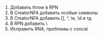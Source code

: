 1. Добавить throw в RPN
1. В CreatorNFA добавить особые символы
2. В CreatorNFA добавить [], ^, \e, \d и тд
3. В RPN добавить \ 
4. Исправить RNA, проблемы с concat